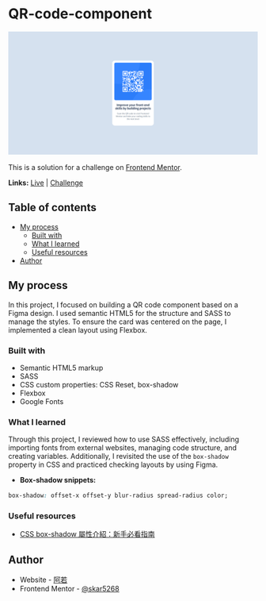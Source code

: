 # QR-code-component

![](./screenshot.png)

This is a solution for a challenge on [Frontend Mentor](https://www.frontendmentor.io/).

**Links:** [Live](https://skar5268.github.io/QR-code-component) | [Challenge](https://www.frontendmentor.io/challenges/qr-code-component-iux_sIO_H)

## Table of contents

- [My process](#my-process)
  - [Built with](#built-with)
  - [What I learned](#what-i-learned)
  - [Useful resources](#useful-resources)
- [Author](#author)

## My process

In this project, I focused on building a QR code component based on a Figma design. I used semantic HTML5 for the structure and SASS to manage the styles. To ensure the card was centered on the page, I implemented a clean layout using Flexbox.


### Built with

- Semantic HTML5 markup
- SASS
- CSS custom properties: CSS Reset, box-shadow
- Flexbox
- Google Fonts

### What I learned

Through this project, I reviewed  how to use SASS effectively, including importing fonts from external websites, managing code structure, and creating variables. Additionally, I revisited the use of the `box-shadow` property in CSS and practiced checking layouts by using Figma.


- **Box-shadow snippets:**
```css
box-shadow: offset-x offset-y blur-radius spread-radius color;
```

### Useful resources

- [CSS box-shadow 屬性介紹：新手必看指南](https://realnewbie.com/coding/css/css-box-shadow/)


## Author

- Website - [阿若](https://skar5268.github.io/)
- Frontend Mentor - [@skar5268](https://www.frontendmentor.io/profile/skar5268)
